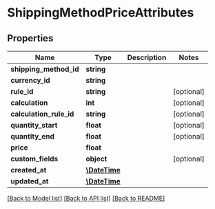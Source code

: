 # ShippingMethodPriceAttributes

## Properties
Name | Type | Description | Notes
------------ | ------------- | ------------- | -------------
**shipping_method_id** | **string** |  | 
**currency_id** | **string** |  | 
**rule_id** | **string** |  | [optional] 
**calculation** | **int** |  | [optional] 
**calculation_rule_id** | **string** |  | [optional] 
**quantity_start** | **float** |  | [optional] 
**quantity_end** | **float** |  | [optional] 
**price** | **float** |  | 
**custom_fields** | **object** |  | [optional] 
**created_at** | [**\DateTime**](\DateTime.md) |  | 
**updated_at** | [**\DateTime**](\DateTime.md) |  | 

[[Back to Model list]](../../README.md#documentation-for-models) [[Back to API list]](../../README.md#documentation-for-api-endpoints) [[Back to README]](../../README.md)

